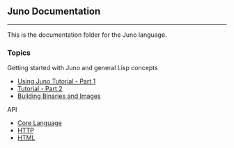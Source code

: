 ## Juno Documentation
----

This is the documentation folder for the Juno language.  

### Topics

Getting started with Juno and general Lisp concepts
* [Using Juno Tutorial - Part 1](tutorial.md)
* [Tutorial - Part 2](tutorial_part_2.md)
* [Building Binaries and Images](building_images.md)


API
* [Core Language](symbols_core.html)
* [HTTP](symbols_http.html)
* [HTML](symbols_html.html)

